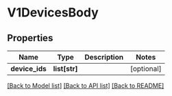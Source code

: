 # V1DevicesBody

## Properties
Name | Type | Description | Notes
------------ | ------------- | ------------- | -------------
**device_ids** | **list[str]** |  | [optional] 

[[Back to Model list]](../README.md#documentation-for-models) [[Back to API list]](../README.md#documentation-for-api-endpoints) [[Back to README]](../README.md)

